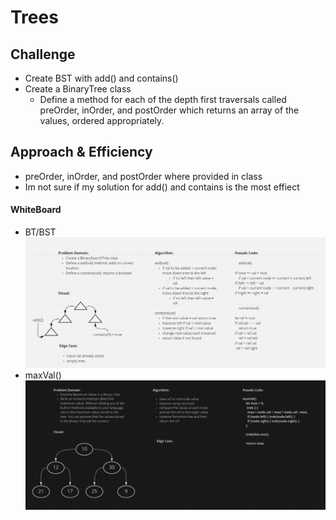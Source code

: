 # Trees

<!-- Short summary or background information -->

## Challenge

- Create BST with add() and contains()
- Create a BinaryTree class
    - Define a method for each of the depth first traversals called preOrder, inOrder, and postOrder which returns an array of the values, ordered appropriately.
<!-- Description of the challenge -->

## Approach & Efficiency
- preOrder, inOrder, and postOrder where provided in class
- Im not sure if my solution for add() and contains is the most effiect


#### WhiteBoard

- BT/BST
![Trees](CC15-WB.PNG)
- maxVal()
![Trees](CC16-WB.PNG)

